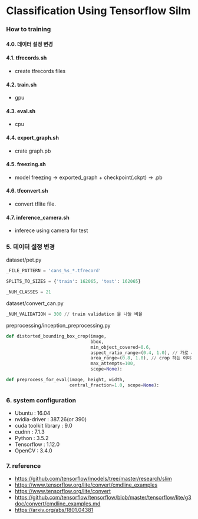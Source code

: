 # Classification Using Tensorflow Silm 

### How to training

#### 4.0. 데이터 설정 변경

#### 4.1. tfrecords.sh
- create tfrecords files

#### 4.2. train.sh
 - gpu

#### 4.3. eval.sh
 - cpu

#### 4.4. export_graph.sh
 - crate graph.pb 

#### 4.5. freezing.sh
 - model freezing ->  exported_graph + checkpoint(.ckpt) -> .pb

#### 4.6. tfconvert.sh
 - convert tflite file.

#### 4.7. inference_camera.sh
 - inferece using camera for test

### 5. 데이터 설정 변경

dataset/pet.py

```python
_FILE_PATTERN = 'cans_%s_*.tfrecord'

SPLITS_TO_SIZES = {'train': 162065, 'test': 162065}

_NUM_CLASSES = 21
```

dataset/convert_can.py

```python    
_NUM_VALIDATION = 300 // train validation 을 나눌 비율
```

preprocessing/inception_preprocessing.py
```python
def distorted_bounding_box_crop(image,
                                bbox,
                                min_object_covered=0.6,
                                aspect_ratio_range=(0.4, 1.0), // 가로 세로 비율
                                area_range=(0.8, 1.0), // crop 하는 이미지 비율
                                max_attempts=100,
                                scope=None):

def preprocess_for_eval(image, height, width,
                        central_fraction=1.0, scope=None):
```

### 6. system configuration
- Ubuntu : 16.04
- nvidia-driver : 387.26(or 390)
- cuda toolkit library : 9.0
- cudnn : 7.1.3
- Python : 3.5.2
- Tensorflow : 1.12.0
- OpenCV : 3.4.0

### 7. reference
 - https://github.com/tensorflow/models/tree/master/research/slim
 - https://www.tensorflow.org/lite/convert/cmdline_examples
 - https://www.tensorflow.org/lite/convert
 - https://github.com/tensorflow/tensorflow/blob/master/tensorflow/lite/g3doc/convert/cmdline_examples.md
 - https://arxiv.org/abs/1801.04381